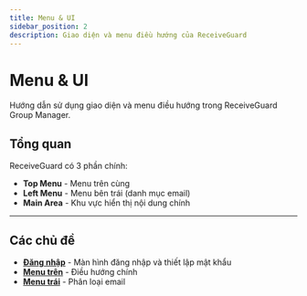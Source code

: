 ```yaml
---
title: Menu & UI
sidebar_position: 2
description: Giao diện và menu điều hướng của ReceiveGuard
---
```


# Menu & UI

Hướng dẫn sử dụng giao diện và menu điều hướng trong ReceiveGuard Group Manager.

## Tổng quan

ReceiveGuard có 3 phần chính:
- **Top Menu** - Menu trên cùng
- **Left Menu** - Menu bên trái (danh mục email)
- **Main Area** - Khu vực hiển thị nội dung chính

---

## Các chủ đề

- **[Đăng nhập](./login)** - Màn hình đăng nhập và thiết lập mật khẩu
- **[Menu trên](./top-menu)** - Điều hướng chính
- **[Menu trái](./left-menu)** - Phân loại email

